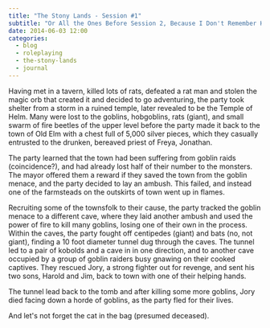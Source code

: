 ```yaml
---
title: "The Stony Lands - Session #1"
subtitle: "Or All the Ones Before Session 2, Because I Don't Remember How They Broke Down"
date: 2014-06-03 12:00
categories:
  - blog
  - roleplaying
  - the-stony-lands
  - journal
---
```

Having met in a tavern, killed lots of rats, defeated a rat man and stolen the magic orb that created it and decided to go adventuring, the party took shelter from a storm in a ruined temple, later revealed to be the Temple of Helm. Many were lost to the goblins, hobgoblins, rats (giant), and small swarm of fire beetles of the upper level before the party made it back to the town of Old Elm with a chest full of 5,000 silver pieces, which they casually entrusted to the drunken, bereaved priest of Freya, Jonathan.

The party learned that the town had been suffering from goblin raids (coincidence?), and had already lost half of their number to the monsters. The mayor offered them a reward if they saved the town from the goblin menace, and the party decided to lay an ambush. This failed, and instead one of the farmsteads on the outskirts of town went up in flames.

Recruiting some of the townsfolk to their cause, the party tracked the goblin menace to a different cave, where they laid another ambush and used the power of fire to kill many goblins, losing one of their own in the process. Within the caves, the party fought off centipedes (giant) and bats (no, not giant), finding a 10 foot diameter tunnel dug through the caves. The tunnel led to a pair of kobolds and a cave in in one direction, and to another cave occupied by a group of goblin raiders busy gnawing on their cooked captives. They rescued Jory, a strong fighter out for revenge, and sent his two sons, Harold and Jim, back to town with one of their helping hands.

The tunnel lead back to the tomb and after killing some more goblins, Jory died facing down a horde of goblins, as the party fled for their lives.

And let's not forget the cat in the bag (presumed deceased).
